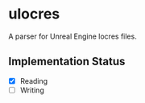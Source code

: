 # ulocres

A parser for Unreal Engine locres files.


## Implementation Status

- [x] Reading
- [ ] Writing
